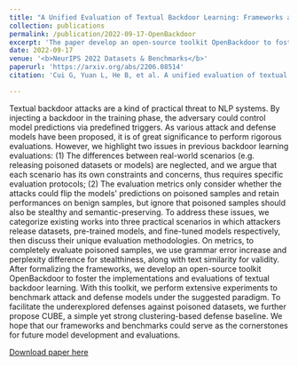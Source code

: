 ```yaml
---
title: "A Unified Evaluation of Textual Backdoor Learning: Frameworks and Benchmarks"
collection: publications
permalink: /publication/2022-09-17-OpenBackdoor
excerpt: 'The paper develop an open-source toolkit OpenBackdoor to foster the implementations and evaluations of textual backdoor learning, and propose a simple yet strong clustering-based defense baseline'
date: 2022-09-17
venue: '<b>NeurIPS 2022 Datasets & Benchmarks</b>'
paperurl: 'https://arxiv.org/abs/2206.08514'
citation: 'Cui G, Yuan L, He B, et al. A unified evaluation of textual backdoor learning: Frameworks and benchmarks[J]. Advances in Neural Information Processing Systems, 2022, 35: 5009-5023.'

---
```


Textual backdoor attacks are a kind of practical threat to NLP systems. By injecting a backdoor in the training phase, the adversary could control model predictions via predefined triggers. As various attack and defense models have been proposed, it is of great significance to perform rigorous evaluations. However, we highlight two issues in previous backdoor learning evaluations: (1) The differences between real-world scenarios (e.g. releasing poisoned datasets or models) are neglected, and we argue that each scenario has its own constraints and concerns, thus requires specific evaluation protocols; (2) The evaluation metrics only consider whether the attacks could flip the models' predictions on poisoned samples and retain performances on benign samples, but ignore that poisoned samples should also be stealthy and semantic-preserving. To address these issues, we categorize existing works into three practical scenarios in which attackers release datasets, pre-trained models, and fine-tuned models respectively, then discuss their unique evaluation methodologies. On metrics, to completely evaluate poisoned samples, we use grammar error increase and perplexity difference for stealthiness, along with text similarity for validity. After formalizing the frameworks, we develop an open-source toolkit OpenBackdoor to foster the implementations and evaluations of textual backdoor learning. With this toolkit, we perform extensive experiments to benchmark attack and defense models under the suggested paradigm. To facilitate the underexplored defenses against poisoned datasets, we further propose CUBE, a simple yet strong clustering-based defense baseline. We hope that our frameworks and benchmarks could serve as the cornerstones for future model development and evaluations.

[Download paper here](https://arxiv.org/abs/2206.08514)

